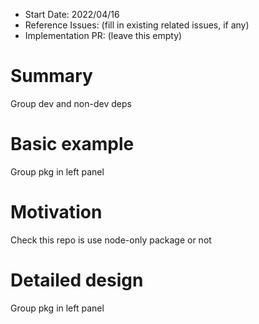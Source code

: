 - Start Date: 2022/04/16
- Reference Issues: (fill in existing related issues, if any)
- Implementation PR: (leave this empty)

# Summary

Group dev and non-dev deps

# Basic example

Group pkg in left panel

# Motivation

Check this repo is use node-only package or not

# Detailed design

Group pkg in left panel
